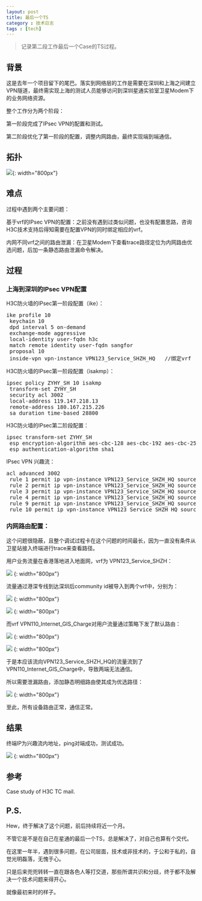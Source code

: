 ```yaml
---
layout: post
title: 最后一个TS
category : 技术日志
tags : [tech]
---
```


>记录第二段工作最后一个Case的TS过程。


## 背景

这是去年一个项目留下的尾巴。落实到网络层的工作是需要在深圳和上海之间建立VPN隧道，最终需实现上海的测试人员能够访问到深圳星通实验室卫星Modem下的业务网络资源。

整个工作分为两个阶段：

第一阶段完成了IPsec VPN的配置和测试。

第二阶段优化了第一阶段的配置，调整内网路由，最终实现端到端通信。

## 拓扑

![](   https://themeiwu.com/img/tech/tech2020031201.PNG){: width="800px"}

## 难点

过程中遇到两个主要问题：

基于vrf的IPsec VPN的配置：之前没有遇到过类似问题，也没有配置思路，咨询H3C技术支持后得知需要在配置VPN的同时绑定相应的vrf。

内网不同vrf之间的路由泄漏：在卫星Modem下查看trace路径定位为内网路由优选问题，后加一条静态路由泄漏命令解决。

## 过程

### 上海到深圳的IPsec VPN配置

H3C防火墙的IPsec第一阶段配置（ike）：

<pre class="brush: cpp">
ike profile 10
 keychain 10
 dpd interval 5 on-demand
 exchange-mode aggressive
 local-identity user-fqdn h3c
 match remote identity user-fqdn sangfor
 proposal 10
 inside-vpn vpn-instance VPN123_Service_SHZH_HQ   //绑定vrf
</pre>

H3C防火墙的IPsec第一阶段配置（isakmp）：

<pre class="brush: cpp">
ipsec policy ZYHY_SH 10 isakmp
 transform-set ZYHY_SH
 security acl 3002
 local-address 119.147.218.13
 remote-address 180.167.215.226
 sa duration time-based 28800
</pre>

H3C防火墙的IPsec第二阶段配置：

<pre class="brush: cpp">
ipsec transform-set ZYHY_SH
 esp encryption-algorithm aes-cbc-128 aes-cbc-192 aes-cbc-256
 esp authentication-algorithm sha1
</pre>

IPsec VPN 兴趣流：

<pre class="brush: cpp">
acl advanced 3002
 rule 1 permit ip vpn-instance VPN123_Service_SHZH_HQ source 10.64.14.0 0.0.0.255 destination 10.18.35.0 0.0.0.255
 rule 2 permit ip vpn-instance VPN123_Service_SHZH_HQ source 10.64.14.0 0.0.0.255 destination 10.18.2.0 0.0.0.255
 rule 3 permit ip vpn-instance VPN123_Service_SHZH_HQ source 10.64.14.0 0.0.0.255 destination 10.18.9.0 0.0.0.255
 rule 4 permit ip vpn-instance VPN123_Service_SHZH_HQ source 10.64.14.0 0.0.0.255 destination 10.18.1.0 0.0.0.255
 rule 9 permit ip vpn-instance VPN123_Service_SHZH_HQ source 10.200.201.0 0.0.0.255 destination 10.18.2.0 0.0.0.255
 rule 10 permit ip vpn-instance VPN123_Service_SHZH_HQ source 10.18.2.0 0.0.0.255 destination 10.200.201.0 0.0.0.255
</pre>

### 内网路由配置：

这个问题很隐蔽，且整个调试过程卡在这个问题的时间最长，因为一直没有条件从卫星站接入终端进行trace来查看路径。

用户业务流量在香港落地进入地面网，vrf为 VPN123_Service_SHZH：

![](   https://themeiwu.com/img/tech/tech2020031202.PNG) {: width="800px"}

流量通过港深专线到达深圳后community id被导入到两个vrf中，分别为：

![](   https://themeiwu.com/img/tech/tech2020031203.PNG) {: width="800px"}

![](   https://themeiwu.com/img/tech/tech2020031204.PNG) {: width="800px"}

而vrf VPN110_Internet_GIS_Charge对用户流量通过策略下发了默认路由：

![](   https://themeiwu.com/img/tech/tech2020031205.PNG) {: width="800px"}

![](   https://themeiwu.com/img/tech/tech2020031206.PNG) {: width="800px"}

于是本应该流向VPN123_Service_SHZH_HQ的流量流到了VPN110_Internet_GIS_Charge中，导致两端无法通信。

所以需要泄漏路由，添加静态明细路由使其成为优选路径：

![](   https://themeiwu.com/img/tech/tech2020031207.PNG) {: width="800px"}

至此，所有设备路由正常，通信正常。

## 结果

终端IP为兴趣流内地址，ping对端成功，测试成功。

![](   https://themeiwu.com/img/tech/tech2020031209.jpg) {: width="800px"}

## 参考

Case study of H3C TC mail.

## P.S.

Hew，终于解决了这个问题，前后持续将近一个月。

不管它是不是在自己在星通的最后一个TS，总是解决了，对自己也算有个交代。

在这里一年半，遇到很多问题，在公司层面，技术或非技术的，于公和于私的，自觉光明磊落，无愧于心。

只是后来兜兜转转一直在跟各色人等打交道，那些所谓共识和分歧，终于都不及解决一个技术问题来得开心。

就像最初来时的样子。
